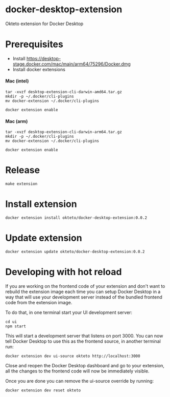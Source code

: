 # docker-desktop-extension

Okteto extension for Docker Desktop

# Prerequisites

- Install https://desktop-stage.docker.com/mac/main/arm64/75296/Docker.dmg
- Install docker extensions

#### Mac  (intel)

```
tar -xvzf desktop-extension-cli-darwin-amd64.tar.gz
mkdir -p ~/.docker/cli-plugins
mv docker-extension ~/.docker/cli-plugins
```

```
docker extension enable
```

#### Mac (arm)

```
tar -xvzf desktop-extension-cli-darwin-arm64.tar.gz
mkdir -p ~/.docker/cli-plugins
mv docker-extension ~/.docker/cli-plugins
```

```
docker extension enable
```

# Release

```
make extension
```

# Install extension

```
docker extension install okteto/docker-desktop-extension:0.0.2
```

# Update extension

```
docker extension update okteto/docker-desktop-extension:0.0.2
```

# Developing with hot reload

If you are working on the frontend code of your extension and don't want to rebuild the extension image each time you can setup Docker Desktop in a way that will use your development server instead of the bundled frontend code from the extension image.

To do that, in one terminal start your UI development server:

```
cd ui
npm start
```

This will start a development server that listens on port 3000. You can now tell Docker Desktop to use this as the frontend source, in another terminal run:

```
docker extension dev ui-source okteto http://localhost:3000
```

Close and reopen the Docker Desktop dashboard and go to your extension, all the changes to the frontend code will now be immediately visible.

Once you are done you can remove the ui-source override by running:

```
docker extension dev reset okteto
```
